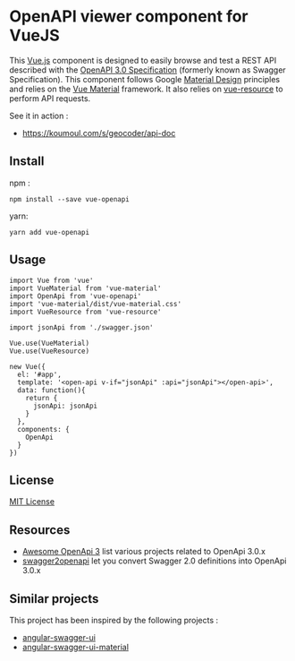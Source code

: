 # OpenAPI viewer component for VueJS

This [Vue.js](https://vuejs.org/) component is designed to easily browse and test a REST API described
with the [OpenAPI 3.0 Specification](https://github.com/OAI/OpenAPI-Specification) (formerly known as Swagger Specification). This component follows Google [Material Design](https://material.google.com/) principles and relies on the [Vue Material](https://github.com/marcosmoura/vue-material) framework. It also relies on [vue-resource](https://github.com/pagekit/vue-resource) to perform API requests.

See it in action :
 * https://koumoul.com/s/geocoder/api-doc

## Install

npm :
```
npm install --save vue-openapi
```

yarn:
```
yarn add vue-openapi
```

## Usage
```
import Vue from 'vue'
import VueMaterial from 'vue-material'
import OpenApi from 'vue-openapi'
import 'vue-material/dist/vue-material.css'
import VueResource from 'vue-resource'

import jsonApi from './swagger.json'

Vue.use(VueMaterial)
Vue.use(VueResource)

new Vue({
  el: '#app',
  template: '<open-api v-if="jsonApi" :api="jsonApi"></open-api>',
  data: function(){
    return {
      jsonApi: jsonApi
    }
  },
  components: {
    OpenApi
  }
})
```
## License

[MIT License](license.md)

## Resources

* [Awesome OpenApi 3](https://github.com/Mermade/awesome-openapi3) list various projects related to OpenApi 3.0.x
* [swagger2openapi](https://github.com/Mermade/swagger2openapi) let you convert Swagger 2.0 definitions into OpenApi 3.0.x

## Similar projects

This project has been inspired by the following projects :

 * [angular-swagger-ui](https://github.com/Orange-OpenSource/angular-swagger-ui)
 * [angular-swagger-ui-material](https://github.com/darosh/angular-swagger-ui-material)
